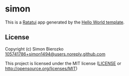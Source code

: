 # simon

This is a [Ratatui] app generated by the [Hello World template].

[Ratatui]: https://ratatui.rs
[Hello World Template]: https://github.com/ratatui/templates/tree/main/hello-world

## License

Copyright (c) Simon Bierozko <105741786+simon1494@users.noreply.github.com>

This project is licensed under the MIT license ([LICENSE] or <http://opensource.org/licenses/MIT>)

[LICENSE]: ./LICENSE
